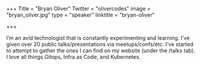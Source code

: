 +++
Title = "Bryan Oliver"
Twitter = "olivercodes"
image = "bryan_oliver.jpg"
type = "speaker"
linktitle = "bryan-oliver"

+++

I’m an avid technologist that is constantly experimenting and learning. I’ve given over 20 public talks/presentations via meetups/confs/etc. I’ve started to attempt to gather the ones I can find on my website (under the /talks tab). I love all things Gitops, Infra as Code, and Kubernetes.